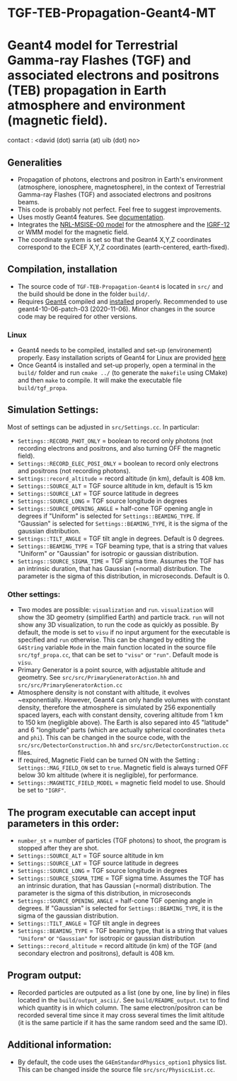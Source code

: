 TGF-TEB-Propagation-Geant4-MT
=====
Geant4 model for Terrestrial Gamma-ray Flashes (TGF) and associated electrons and positrons (TEB) propagation in Earth atmosphere and environment (magnetic field).
=====

contact : <david (dot) sarria (at) uib (dot) no>

## Generalities
- Propagation of photons, electrons and positron in Earth's environment (atmosphere, ionosphere, magnetosphere), in the context of Terrestrial Gamma-ray Flashes (TGF) and associated electrons and positrons beams.
- This code is probably not perfect. Feel free to suggest improvements.
- Uses mostly Geant4 features. See [documentation](http://geant4-userdoc.web.cern.ch/geant4-userdoc/UsersGuides/ForApplicationDeveloper/html/index.html "Geant4 documentation").
- Integrates the [NRL-MSISE-00 model](https://ccmc.gsfc.nasa.gov/pub/modelweb/atmospheric/msis/nrlmsise00/) for the atmosphere and the [IGRF-12](http://wdc.kugi.kyoto-u.ac.jp/igrf/index.html) or WMM model for the magnetic field.
- The coordinate system is set so that the Geant4 X,Y,Z coordinates correspond to the ECEF X,Y,Z coordinates (earth-centered, earth-fixed).

## Compilation, installation
- The source code of `TGF-TEB-Propagation-Geant4` is located in `src/` and the build should be done in the folder `build/`.
- Requires [Geant4](https://geant4.web.cern.ch/) compiled and [installed](http://geant4-userdoc.web.cern.ch/geant4-userdoc/UsersGuides/InstallationGuide/html/index.html) properly. Recommended to use geant4-10-06-patch-03 (2020-11-06). Minor changes in the source code may be required for other versions.
### Linux
- Geant4 needs to be compiled, installed and set-up (environement) properly. Easy installation scripts of Geant4 for Linux are provided [here](https://github.com/DavidSarria89/GEANT4-easy-install-scripts)
- Once Geant4 is installed and set-up properly, open a terminal in the `build/` folder and run `cmake ../` (to generate the `makefile` using CMake) and then `make` to compile. It will make the executable file `build/tgf_propa`. 

## Simulation Settings:
Most of settings can be adjusted in `src/Settings.cc`. In particular:
- `Settings::RECORD_PHOT_ONLY` = boolean to record only photons (not recording electrons and positrons, and also turning OFF the magnetic field).
- `Settings::RECORD_ELEC_POSI_ONLY` = boolean to record only electrons and positrons (not recording photons).
- `Settings::record_altitude` = record altitude (in km), default is 408 km.
- `Settings::SOURCE_ALT` = TGF source altitude in km, default is 15 km
- `Settings::SOURCE_LAT` = TGF source latitude in degrees
- `Settings::SOURCE_LONG` = TGF source longitude in degrees
- `Settings::SOURCE_OPENING_ANGLE` = half-cone TGF opening angle in degrees if "Uniform" is selected for `Settings::BEAMING_TYPE`. If "Gaussian" is selected for `Settings::BEAMING_TYPE`, it is the sigma of the gaussian distribution.
- `Settings::TILT_ANGLE` = TGF tilt angle in degrees. Default is 0 degrees.
- `Settings::BEAMING_TYPE` = TGF beaming type, that is a string that values "Uniform" or "Gaussian" for isotropic or gaussian distribution.
- `Settings::SOURCE_SIGMA_TIME` = TGF sigma time. Assumes the TGF has an intrinsic duration, that has Gaussian (=normal) distribution. The parameter is the sigma of this distribution, in microseconds. Default is 0.
### Other settings:
- Two modes are possible: `visualization` and `run`. `visualization` will show the 3D geometry (simplified Earth) and particle track. `run` will not show any 3D visualization, to run the code as quickly as possible. By default, the mode is set to `visu` if no input argument for the executable is specified and `run` otherwise. This can be changed by editing the `G4String` variable `Mode` in the main function located in the source file `src/tgf_propa.cc`, that can be set to `"visu"` or `"run"`. Default mode is `visu`.
- Primary Generator is a point source, with adjustable altitude and geometry. See `src/src/PrimaryGeneratorAction.hh` and `src/src/PrimaryGeneratorAction.cc`
- Atmosphere density is not constant with altitude, it evolves ~exponentially. However, Geant4 can only handle volumes with constant density, therefore the atmosphere is simulated by 256 exponentially spaced layers, each with constant density, covering altitude from 1 km to 150 km (negligible above). The Earth is also separed into 45 "latitude" and 6 "longitude" parts (which are actually spherical coordinates `theta` and `phi`). This can be changed in the source code, with the `src/src/DetectorConstruction.hh` and `src/src/DetectorConstruction.cc` files.
- If required, Magnetic Field can be turned ON with the Setting : `Settings::MAG_FIELD_ON` set to `true`. Magnetic field is always turned OFF below 30 km altitude (where it is negligible), for performance.
- `Settings::MAGNETIC_FIELD_MODEL` = magnetic field model to use. Should be set to `"IGRF"`.

## The program executable can accept input parameters in this order: 
- `number_st` = number of particles (TGF photons) to shoot, the program is stopped after they are shot.
- `Settings::SOURCE_ALT` = TGF source altitude in km
- `Settings::SOURCE_LAT` = TGF source latitude in degrees
- `Settings::SOURCE_LONG` = TGF source longitude in degrees
- `Settings::SOURCE_SIGMA_TIME` = TGF sigma time. Assumes the TGF has an intrinsic duration, that has Gaussian (=normal) distribution. The parameter is the sigma of this distribution, in microseconds
- `Settings::SOURCE_OPENING_ANGLE` = half-cone TGF opening angle in degrees. If "Gaussian" is selected for `Settings::BEAMING_TYPE`, it is the sigma of the gaussian distribution.
- `Settings::TILT_ANGLE` = TGF tilt angle in degrees
- `Settings::BEAMING_TYPE` = TGF beaming type, that is a string that values `"Uniform"` or `"Gaussian"` for isotropic or gaussian distribution
- `Settings::record_altitude` = record altitude (in km) of the TGF (and secondary electron and positrons), default is 408 km.

## Program output:
- Recorded particles are outputed as a list (one by one, line by line) in files located in the `build/output_ascii/`. See `build/README_output.txt` to find which quantity is in which column. The same electron/positron can be recorded several time since it may cross several times the limit altitude (it is the same particle if it has the same random seed and the same ID).

## Additional information:
- By default, the code uses the `G4EmStandardPhysics_option1` physics list. This can be changed inside the source file `src/src/PhysicsList.cc`.
